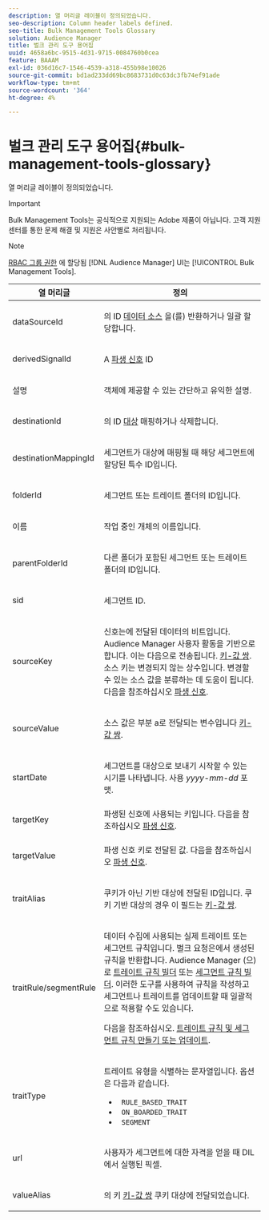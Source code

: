 ```yaml
---
description: 열 머리글 레이블이 정의되었습니다.
seo-description: Column header labels defined.
seo-title: Bulk Management Tools Glossary
solution: Audience Manager
title: 벌크 관리 도구 용어집
uuid: 4658a6bc-9515-4d31-9715-0084760b0cea
feature: BAAAM
exl-id: 036d16c7-1546-4539-a318-455b98e10026
source-git-commit: bd1ad233dd69bc8683731d0c63dc3fb74ef91ade
workflow-type: tm+mt
source-wordcount: '364'
ht-degree: 4%

---
```


# 벌크 관리 도구 용어집{#bulk-management-tools-glossary}

열 머리글 레이블이 정의되었습니다.

>[!IMPORTANT]
>
>Bulk Management Tools는 공식적으로 지원되는 Adobe 제품이 아닙니다. 고객 지원 센터를 통한 문제 해결 및 지원은 사안별로 처리됩니다.

<!-- 

<p>r_bulk_glossary.xml </p>

 -->

>[!NOTE]
>
>[RBAC 그룹 권한](../../features/administration/administration-overview.md) 에 할당됨 [!DNL Audience Manager] UI는 [!UICONTROL Bulk Management Tools].

<table id="table_2C2BC2FB3EFC443C9A5AE18EFC6FABFD"> 
 <thead> 
  <tr> 
   <th colname="col1" class="entry"> 열 머리글 </th> 
   <th colname="col2" class="entry"> 정의 </th> 
  </tr> 
 </thead>
 <tbody> 
  <tr> 
   <td colname="col1"> <p> <span class="term"> dataSourceId</span> </p> </td> 
   <td colname="col2"> <p>의 ID <a href="../../features/datasources-list-and-settings.md#data-sources-list-and-settings"> 데이터 소스</a> 을(를) 반환하거나 일괄 할당합니다. </p> </td> 
  </tr> 
  <tr> 
   <td colname="col1"> <p> <span class="term"> derivedSignalId</span> </p> </td> 
   <td colname="col2"> <p>A <a href="../../features/derived-signals.md"> 파생 신호</a> ID </p> </td> 
  </tr> 
  <tr> 
   <td colname="col1"> <p> <span class="term"> 설명</span> </p> </td> 
   <td colname="col2"> <p>객체에 제공할 수 있는 간단하고 유익한 설명. </p> </td> 
  </tr> 
  <tr> 
   <td colname="col1"> <p> <span class="term"> destinationId</span> </p> </td> 
   <td colname="col2"> <p>의 ID <a href="../../features/destinations/destinations.md"> 대상</a> 매핑하거나 삭제합니다. </p> </td> 
  </tr> 
  <tr> 
   <td colname="col1"> <p> <span class="term"> destinationMappingId</span> </p> </td> 
   <td colname="col2"> <p>세그먼트가 대상에 매핑될 때 해당 세그먼트에 할당된 특수 ID입니다. </p> </td> 
  </tr> 
  <tr> 
   <td colname="col1"> <p> <span class="term"> folderId</span> </p> </td> 
   <td colname="col2"> <p>세그먼트 또는 트레이트 폴더의 ID입니다. </p> </td> 
  </tr> 
  <tr> 
   <td colname="col1"> <p> <span class="term"> 이름</span> </p> </td> 
   <td colname="col2"> <p>작업 중인 개체의 이름입니다. </p> </td> 
  </tr> 
  <tr> 
   <td colname="col1"> <p> <span class="term"> parentFolderId</span> </p> </td> 
   <td colname="col2"> <p>다른 폴더가 포함된 세그먼트 또는 트레이트 폴더의 ID입니다. </p> </td> 
  </tr> 
  <tr> 
   <td colname="col1"> <p> <span class="term"> sid</span> </p> </td> 
   <td colname="col2"> <p>세그먼트 ID. </p> </td> 
  </tr> 
  <tr> 
   <td colname="col1"> <p> <span class="term"> sourceKey</span> </p> </td> 
   <td colname="col2"> <p>신호는에 전달된 데이터의 비트입니다. <span class="keyword"> Audience Manager</span> 사용자 활동을 기반으로 합니다. 이는 다음으로 전송됩니다. <a href="../../reference/key-value-pairs-explained.md"> 키-값 쌍</a>. 소스 키는 변경되지 않는 상수입니다. 변경할 수 있는 소스 값을 분류하는 데 도움이 됩니다. 다음을 참조하십시오 <a href="../../features/derived-signals.md"> 파생 신호</a>. </p> </td> 
  </tr> 
  <tr> 
   <td colname="col1"> <p> <span class="term"> sourceValue</span> </p> </td> 
   <td colname="col2"> <p>소스 값은 부분 a로 전달되는 변수입니다 <a href="../../reference/key-value-pairs-explained.md"> 키-값 쌍</a>. </p> </td> 
  </tr> 
  <tr> 
   <td colname="col1"> <p> <span class="term"> startDate</span> </p> </td> 
   <td colname="col2"> <p>세그먼트를 대상으로 보내기 시작할 수 있는 시기를 나타냅니다. 사용 <i>yyyy-mm-dd</i> 포맷. </p> </td> 
  </tr> 
  <tr> 
   <td colname="col1"> <p> <span class="term"> targetKey</span> </p> </td> 
   <td colname="col2">파생된 신호에 사용되는 키입니다. 다음을 참조하십시오 <a href="../../features/derived-signals.md"> 파생 신호</a>. </td> 
  </tr> 
  <tr> 
   <td colname="col1"> <p> <span class="term"> targetValue</span> </p> </td> 
   <td colname="col2"> <p>파생 신호 키로 전달된 값. 다음을 참조하십시오 <a href="../../features/derived-signals.md"> 파생 신호</a>. </p> </td> 
  </tr> 
  <tr> 
   <td colname="col1"> <p> <span class="term"> traitAlias</span> </p> </td> 
   <td colname="col2"> <p>쿠키가 아닌 기반 대상에 전달된 ID입니다. 쿠키 기반 대상의 경우 이 필드는 <a href="../../reference/key-value-pairs-explained.md"> 키-값 쌍</a>. </p> </td> 
  </tr> 
  <tr> 
   <td colname="col1"> <p> <span class="term"> traitRule/segmentRule</span> </p> </td> 
   <td colname="col2"> <p>데이터 수집에 사용되는 실제 트레이트 또는 세그먼트 규칙입니다. 벌크 요청은에서 생성된 규칙을 반환합니다. <span class="keyword"> Audience Manager</span> (으)로 <a href="../../features/traits/about-trait-builder.md"> 트레이트 규칙 빌더</a> 또는 <a href="../../features/segments/segment-builder.md"> 세그먼트 규칙 빌더</a>. 이러한 도구를 사용하여 규칙을 작성하고 세그먼트나 트레이트를 업데이트할 때 일괄적으로 적용할 수도 있습니다. </p> <p>다음을 참조하십시오. <a href="../../reference/bulk-management-tools/bulk-rules.md"> 트레이트 규칙 및 세그먼트 규칙 만들기 또는 업데이트</a>. </p> </td> 
  </tr> 
  <tr> 
   <td colname="col1"> <p> <span class="term"> traitType</span> </p> </td> 
   <td colname="col2"> <p>트레이트 유형을 식별하는 문자열입니다. 옵션은 다음과 같습니다. </p> 
    <ul id="ul_AB5B4F87B14241DCBBE44B0B7BD4EF72"> 
     <li id="li_21F9412CDDC64FAA888C6542E284C436"> <code> RULE_BASED_TRAIT</code> </li> 
     <li id="li_5A5EA9A1EC5C45C991875EBBE7979A5A"> <code> ON_BOARDED_TRAIT </code> </li> 
     <li id="li_F38B58ADE3324E97A71E3F94F11945BE"> <code> SEGMENT</code> </li> 
    </ul> </td> 
  </tr> 
  <tr> 
   <td colname="col1"> <p> <span class="term"> url</span> </p> </td> 
   <td colname="col2"> <p>사용자가 세그먼트에 대한 자격을 얻을 때 DIL에서 실행된 픽셀. </p> </td> 
  </tr> 
  <tr> 
   <td colname="col1"> <p> <span class="term"> valueAlias</span> </p> </td> 
   <td colname="col2"> <p>의 키 <a href="../../reference/key-value-pairs-explained.md"> 키-값 쌍</a> 쿠키 대상에 전달되었습니다. </p> </td> 
  </tr> 
 </tbody> 
</table>
